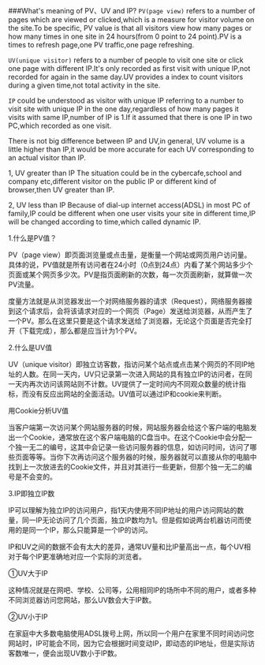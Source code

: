 ###What's meaning of PV、UV and IP?
`PV(page view)` refers to a number of pages which are viewed or clicked,which is a measure for visitor volume on the site.To be specific, PV value 
is that all visitors view how many pages or how many times in one site in 24 hours(from 0 point to 24 point).PV is a times to refresh page,one PV 
traffic,one page refreshing.

`UV(unique visitor)` refers to a number of people to visit one site or click one page with different IP.It's only recorded as first visit with unique IP,not 
recorded for again in the same day.UV provides a index to count visitors during a given time,not total activity in the site.

`IP` could be understood as visitor with unique IP referring to a number to visit site with unique IP in the one day,regardless of how many pages it 
visits with same IP,number of IP is 1.If it assumed that there is one IP in two PC,which recorded as one visit.

There is not big difference between IP and UV,in general, UV volume is a little higher than IP,it would be more accurate for each UV corresponding 
to an actual visitor than IP. 

1, UV greater than IP
The situation could be in the cybercafe,school and company etc,different visitor on the public IP or different kind of browser,then UV greater than IP.

2, UV less than IP
Because of dial-up internet access(ADSL) in most PC of family,IP could be different when one user visits your site in different time,IP will be 
changed according to time,which called dynamic IP.

1.什么是PV值？

PV（page view）即页面浏览量或点击量，是衡量一个网站或网页用户访问量。具体的说，PV值就是所有访问者在24小时（0点到24点）内看了某个网站多少个页面或某个网页多少次。PV是指页面刷新的次数，每一次页面刷新，就算做一次PV流量。

度量方法就是从浏览器发出一个对网络服务器的请求（Request），网络服务器接到这个请求后，会将该请求对应的一个网页（Page）发送给浏览器，从而产生了一个PV。那么在这里只要是这个请求发送给了浏览器，无论这个页面是否完全打开（下载完成），那么都是应当计为1个PV。

2.什么是UV值

UV（unique visitor）即独立访客数，指访问某个站点或点击某个网页的不同IP地址的人数。在同一天内，UV只记录第一次进入网站的具有独立IP的访问者，在同一天内再次访问该网站则不计数。UV提供了一定时间内不同观众数量的统计指标，而没有反应出网站的全面活动。UV值可以通过IP和cookie来判断。

用Cookie分析UV值

当客户端第一次访问某个网站服务器的时候，网站服务器会给这个客户端的电脑发出一个Cookie，通常放在这个客户端电脑的C盘当中。在这个Cookie中会分配一个独一无二的编号，这其中会记录一些访问服务器的信息，如访问时间，访问了哪些页面等等。当你下次再访问这个服务器的时候，服务器就可以直接从你的电脑中找到上一次放进去的Cookie文件，并且对其进行一些更新，但那个独一无二的编号是不会变的。

3.IP即独立IP数

IP可以理解为独立IP的访问用户，指1天内使用不同IP地址的用户访问网站的数量，同一IP无论访问了几个页面，独立IP数均为1。但是假如说两台机器访问而使用的是同一个IP，那么只能算是一个IP的访问。

IP和UV之间的数据不会有太大的差异，通常UV量和比IP量高出一点，每个UV相对于每个IP更准确地对应一个实际的浏览者。

①UV大于IP

这种情况就是在网吧、学校、公司等，公用相同IP的场所中不同的用户，或者多种不同浏览器访问您网站，那么UV数会大于IP数。

②UV小于IP

在家庭中大多数电脑使用ADSL拨号上网，所以同一个用户在家里不同时间访问您网站时，IP可能会不同，因为它会根据时间变动IP，即动态的IP地址，但是实际访客数唯一，便会出现UV数小于IP数。
